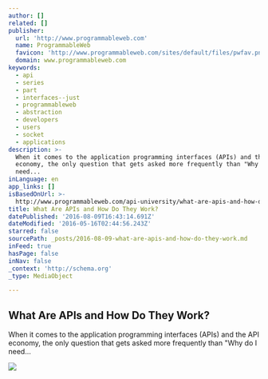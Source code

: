 ```yaml
---
author: []
related: []
publisher:
  url: 'http://www.programmableweb.com'
  name: ProgrammableWeb
  favicon: 'http://www.programmableweb.com/sites/default/files/pwfav.png'
  domain: www.programmableweb.com
keywords:
  - api
  - series
  - part
  - interfaces--just
  - programmableweb
  - abstraction
  - developers
  - users
  - socket
  - applications
description: >-
  When it comes to the application programming interfaces (APIs) and the API
  economy, the only question that gets asked more frequently than "Why do I
  need...
inLanguage: en
app_links: []
isBasedOnUrl: >-
  http://www.programmableweb.com/api-university/what-are-apis-and-how-do-they-work
title: What Are APIs and How Do They Work?
datePublished: '2016-08-09T16:43:14.691Z'
dateModified: '2016-05-16T02:44:56.243Z'
starred: false
sourcePath: _posts/2016-08-09-what-are-apis-and-how-do-they-work.md
inFeed: true
hasPage: false
inNav: false
_context: 'http://schema.org'
_type: MediaObject

---
```

<article style=""><h1>What Are APIs and How Do They Work?</h1><p>When it comes to the application programming interfaces (APIs) and the API economy, the only question that gets asked more frequently than "Why do I need...</p><img src="http://i61.tinypic.com/25a5ajc.png" /></article>